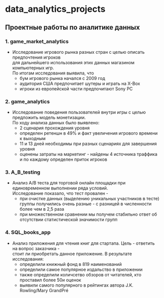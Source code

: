 # data_analytics_projects
## Проектные работы по аналитике данных

### 1. game_market_analytics  
 - Исследование игрового рынка разных стран с целью описать предпочтения игроков  
  для дальнейшего использования этих данных магазином компьютерных игр.  
   По итогам исследования выявила, что 
    - бум игрового рынка начался с 2009 год
    - аудитория США предпочитает шутеры и играть на X-Box  
    - игроки из европейской части предпочитают Sony PC
    
### 2. game_analytics  
 - Исследование поведения пользователей внутри игры с целью предложить модель монетизации.  
  По ходу анализа данных было выявлено:  
    - 2 сценария прохождения уровня
    - определен ретеншн в 49% и факт  увеличения игрового времени к выходным
    - 11 и 13 дней необходимы при разных сценариях для завершения уровня
    - оценены затраты на маркетинг - найдены 4 источника траффика и по каждому определен приток игроков
    
### 3. A_B_testing
  - Анализ А/В теста для торговой онлайн площадки при единовременном выполнении ряда условий.  
   Исследование показало, что тест провален - 
    - при очистке данных (выделению уникальных участников в тесте) группы получились очень разные -
     с разницей в численности более чем в 2,5 раза
    - при множественном сравнении мы получем стабильно ответ об отсутствии статистической значимости групп
    
### 4. SQL_books_app
  - Анализ приложения для чтения книг для стартапа. Цель - ответить на вопрос заказчика -  
   стоит ли  приобретать данное приложение. 
   В результате исследования:  
    - определили книжный фонд в 819 наименований 
    - определили самое популярное издальство в приложении
    - также определили количсетво обзоров от читателей, кто проставил более 50и оценок  
    - выявили самого популярного в рейтингах автора J.K. Rowling/Mary GrandPré
    
